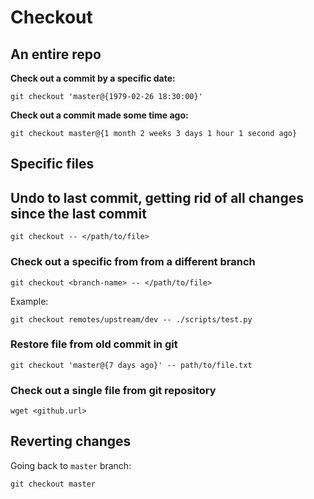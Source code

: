 # Checkout


## An entire repo

**Check out a commit by a specific date:**

~~~~
git checkout 'master@{1979-02-26 18:30:00}'
~~~~

**Check out a commit made some time ago:**

~~~~
git checkout master@{1 month 2 weeks 3 days 1 hour 1 second ago}
~~~~


## Specific files


## Undo to last commit, getting rid of all changes since the last commit

~~~~
git checkout -- </path/to/file>
~~~~

### Check out a specific from from a different branch

~~~~
git checkout <branch-name> -- </path/to/file>
~~~~

Example:


~~~~
git checkout remotes/upstream/dev -- ./scripts/test.py
~~~~


### Restore file from old commit in git

~~~~
git checkout 'master@{7 days ago}' -- path/to/file.txt
~~~~

### Check out a single file from git repository

~~~~
wget <github.url>
~~~~


## Reverting changes

Going back to `master` branch:

~~~~
git checkout master
~~~~
